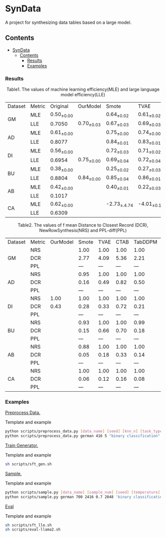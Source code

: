 # SynData

A project for synthesizing data tables based on a large model.

## Contents

- [SynData](#syndata)
  - [Contents](#contents)
    - [Results](#results)
    - [Examples](#examples)


### Results

<center>Table1. The values of machine learning efficiency(MLE) and large language model efficiency(LLE)</center>

<table>

  <tr>
  <td>Dataset</td>
  <td>Metric</td>
  <td>Original</td>
  <td>OurModel</td>
  <td>Smote</td>
  <td>TVAE</td>
  <td>CTAB</td>
  <td>TabDDPM</td>
  <td>TABSYN</td>
  <td>GReaT</td>
  <td>REaLTabFormer</td>
  




  </tr>

  <tr>
    <td rowspan="2">GM</td>
    <td>MLE</td>
    <td>0.50<sub>±0.00</sub></td>
    <td></td>
    <td>0.64<sub>±0.02</sub></td>
    <td>0.61<sub>±0.02</sub></td>
    <td>0.57<sub>±0.02</sub></td>
    <td>0.64<sub>±0.01</sub></td>
    <td>0.63<sub>±0.02</sub></td>
    <td>0.44<sub>±0.03</td>
    <td>0.65<sub>±0.01</sub></td>
  </tr>
  <tr>
    <td>LLE</td>
    <td>0.7050</td>
    <td>0.70<sub>±0.03</sub></td>
    <td>0.67<sub>±0.03</sub></td>
    <td>0.69<sub>±0.03</sub></td>
    <td>0.71<sub>±0.02</sub></td>
    <td>0.67<sub>±0.05</sub></td>
    <td>0.72<sub>±0.02</sub></td>
    <td>0.55<sub>±0.11</sub></td>
    <td></td>
  </tr>

  <tr>
    <td rowspan="2">AD</td>
    <td>MLE</td>
    <td>0.61<sub>±0.00</sub></td>
    <td></td>
    <td>0.75<sub>±0.00</sub></td>
    <td>0.74<sub>±0.00</sub></td>
    <td>0.73<sub>±0.01</sub></td>
    <td>0.74<sub>±0.00</sub></td>
    <td>0.73<sub>±0.01</sub></td>
    <td>0.73<sub>±0.01</sub></td>
    <td>0.7600<sub>±.0027</sub></td>
    
  </tr>
  <tr>
    <td>LLE</td>
    <td>0.8077</td>
    <td></td>
    <td>0.84<sub>±0.01</sub></td>
    <td>0.83<sub>±0.01</sub></td>
    <td>0.83<sub>±0.00</sub></td>
    <td>0.83<sub>±0.00</sub></td>
    <td>0.81<sub>±0.02</sub></td>
    <td>0.82<sub>±0.02</sub></td>
    <td></td>
  </tr>

  <tr>
    <td rowspan="2">DI</td>
    <td>MLE</td>
    <td>0.56<sub>±0.00</sub></td>
    <td></td>
    <td>0.72<sub>±0.03</sub></td>
    <td>0.71<sub>±0.02</sub></td>
    <td>0.67<sub>±0.02</sub></td>
    <td>0.71<sub>±0.02</sub></td>
    <td>0.68<sub>±0.03</sub></td>
    <td>0.45<sub>±0.03</sub></td>
    <td>0.66<sub>±0.03</sub></td>
    
  </tr>
  <tr>
    <td>LLE</td>
    <td>0.6954</td>
    <td>0.75<sub>±0.00</td>
    <td>0.69<sub>±0.04</td>
    <td>0.72<sub>±0.04</td>
    <td>0.62<sub>±0.09</td>
    <td>0.72<sub>±0.03</td>
    <td>0.77<sub>±0.01</td>
    <td>0.71<sub>±0.03</td>
    <td></td>

  <tr>
    <td rowspan="2">BU</td>
    <td>MLE</td>
    <td>0.38<sub>±0.00</sub></td>
    <td></td>
    <td>0.25<sub>±0.02</sub></td>
    <td>0.27<sub>±0.03</sub></td>
    <td>0.26<sub>±0.01</sub></td>
    <td>0.27<sub>±0.01</sub></td>
    <td>0.26<sub>±0.01</sub></td>
    <td>0.24<sub>±0.03</sub></td>
    <td>0.2617<sub>±.0051</sub></td>
    
  </tr>
  <tr>
    <td>LLE</td>
    <td>0.8804</td>
    <td>0.84<sub>±0.00</sub></td>
    <td>0.85<sub>±0.04</sub></td>
    <td>0.86<sub>±0.01</sub></td>
    <td>0.82<sub>±0.02</sub></td>
    <td>0.85<sub>±0.01</sub></td>
    <td>0.86<sub>±0.01</sub></td>
    <td>0.81<sub>±0.03</sub></td>
    <td></td>
  </tr>

  <tr>
    <td rowspan="2">AB</td>
    <td>MLE</td>
    <td>0.42<sub>±0.00</sub></td>
    <td></td>
    <td>0.40<sub>±0.01</sub></td>
    <td>0.22<sub>±0.03</sub></td>
    <td>0.24<sub>±0.01</sub></td>
    <td>0.35<sub>±0.02</sub></td>
    <td>0.33<sub>±0.01</sub></td>
    <td></td>
    <td>0.33<sub>±0.02</sub></td>
    

  </tr>
  <tr>
    <td>LLE</td>
    <td>0.1017</td>
    <td></td>
    <td></td>
    <td></td>
    <td></td>
    <td></td>
    <td></td>
    <td></td>
    <td></td>

  <tr>
    <td rowspan="2">CA</td>
    <td>MLE</td>
    <td>0.62<sub>±0.00</sub></td>
    <td></td>
    <td>-2.73<sub>±.4.74</sub></sub></td>
    <td>-4.01<sub>±0.11</sub></td>
    <td>-5.02<sub>±0.58</sub></td>
    <td>0.63<sub>±0.00</sub></td>
    <td>0.60<sub>±0.01</sub></td>
    <td></td>
    <td>-2.0046<sub>±3.9868</sub></td>
    
  </tr>
  <tr>
    <td>LLE</td>
    <td>0.6309</td>
    <td></td>
    <td></td>
    <td></td>
    <td></td>
    <td></td>
    <td></td>
    <td></td>
    <td></td>
</table>


<center>Table2. The values of f mean Distance to Closest Record
(DCR), NewRowSynthesis(NRS) and PPL-diff(PPL)</center>

<table>

  <tr>
  <td>Dataset</td>
  <td>Metric</td>
  <td>OurModel</td>
  <td>Smote</td>
  <td>TVAE</td>
  <td>CTAB</td>
  <td>TabDDPM</td>
  <td>TABSYN</td>
  <td>GReaT</td>
  <td>REaLTabFormer</td>
  
  </tr>

  <tr>
    <td rowspan="3">GM</td>
    <td>NRS</td>
    <td></td>
    <td>1.00</td>
    <td>1.00</td>
    <td>1.00</td>
    <td>1.00</td>
    <td>1.00</td>
    <td>1.00</td>
    <td> 1.00</td>
  </tr>
  <tr>
    <td>DCR</td>
    <td></td>
    <td>2.77</td>
    <td>4.09</td>
    <td>5.36</td>
    <td>2.21</td>
    <td>3.98</td>
    <td>5.84</td>
    <td>4.60</td>
  </tr>
    <tr>
    <td>PPL</td>
    <td></td>
    <td>—</td>
    <td>—</td>
    <td>—</td>
    <td>—</td>
    <td>—</td>
    <td></td>
    <td></td>
  </tr>

  <tr>
    <td rowspan="3">AD</td>
    <td>NRS</td>
    <td></td>
    <td>0.95</td>
    <td>1.00</td>
    <td>1.00</td>
    <td>1.00</td>
    <td>1.00</td>
    <td>1.00</td>
    <td>0.9954</td>
  </tr>
  <tr>
    <td>DCR</td>
    <td></td>
    <td>0.16</td>
    <td>0.49</td>
    <td>0.82</td>
    <td>0.50</td>
    <td>0.86</td>
    <td>1.51</td>
    <td>0.59</td>
  </tr>
    <tr>
    <td>PPL</td>
    <td></td>
    <td>—</td>
    <td>—</td>
    <td>—</td>
    <td>—</td>
    <td>—</td>
    <td></td>
    <td></td>
  </tr>
  <tr>
    <td rowspan="3">DI</td>
    <td>NRS</td>
    <td>1.00</td>
    <td>1.00</td>
    <td>1.00</td>
    <td>1.00</td>
    <td>1.00</td>
    <td>1.00</td>
    <td>1.00</td>
    <td>1.00</td>
  </tr>
  <tr>
    <td>DCR</td>
    <td>0.43</td>
    <td>0.28</td>
    <td>0.33</td>
    <td>0.72</td>
    <td>0.21</td>
    <td>1.37</td>
    <td>1.36</td>
    <td>0.36</td>
  </tr>
    <tr>
    <td>PPL</td>
    <td></td>
    <td>—</td>
    <td>—</td>
    <td>—</td>
    <td>—</td>
    <td>—</td>
    <td></td>
    <td></td>
  </tr>

  <tr>
    <td rowspan="3">BU</td>
    <td>NRS</td>
    <td></td>
    <td>0.93</td>
    <td>1.00</td>
    <td>1.00</td>
    <td>0.99</td>
    <td>1.00</td>
    <td>1.00</td>
    <td>0.9983</td>
  </tr>
  <tr>
    <td>DCR</td>
    <td></td>
    <td>0.15</td>
    <td>0.66</td>
    <td>0.70</td>
    <td>0.18</td>
    <td>1.38</td>
    <td>8.30</td>
    <td>0.3759</td>
  </tr>
    <tr>
    <td>PPL</td>
    <td></td>
    <td>—</td>
    <td>—</td>
    <td>—</td>
    <td>—</td>
    <td>—</td>
    <td></td>
    <td></td>
  </tr>

  <tr>
    <td rowspan="3">AB</td>
    <td>NRS</td>
    <td></td>
    <td> 0.88</td>
    <td> 1.00</td>
    <td>1.00</td>
    <td>1.00</td>
    <td>1.00</td>
    <td></td>
    <td>1.00</td>
  </tr>
  <tr>
    <td>DCR</td>
    <td></td>
    <td>0.05</td>
    <td>0.18</td>
    <td>0.33</td>
    <td>0.14</td>
    <td>0.13</td>
    <td></td>
    <td>0.11</td>
  </tr>
    <tr>
    <td>PPL</td>
    <td></td>
    <td>—</td>
    <td>—</td>
    <td>—</td>
    <td>—</td>
    <td>—</td>
    <td></td>
    <td></td>
  </tr>

  <tr>
    <td rowspan="3">CA</td>
    <td>NRS</td>
    <td></td>
    <td>1.00</td>
    <td>1.00</td>
    <td>1.00</td>
    <td>1.00</td>
    <td>1.00</td>
    <td></td>
    <td>1.0000</td>
  </tr>
  <tr>
    <td>DCR</td>
    <td></td>
    <td>0.06</td>
    <td>0.12</td>
    <td>0.16</td>
    <td>0.08</td>
    <td>0.11</td>
    <td></td>
    <td>0.1011</td>
  </tr>
    <tr>
    <td>PPL</td>
    <td></td>
    <td>—</td>
    <td>—</td>
    <td>—</td>
    <td>—</td>
    <td>—</td>
    <td></td>
    <td></td>
  </tr>
</table>


### Examples

<ins>Preprocess Data.</ins>

Template and example

```bash
python scripts/preprocess_data.py [data_name] [seed] [knn_n] [task_type] [des] [re_format] [sample_num]
python scripts/preprocess_data.py german 416 5 "binary classification" "user credit scores" dict 700
```

<ins>Train Generator.</ins>

Template and example

```bash
sh scripts/sft_gen.sh
```

<ins>Sample.</ins>

Template and example

```bash
python scripts/sample.py [data_name] [sample_num] [seed] [temperature] [max_length] [task_type] [device]
python scripts/sample.py german 700 2416 0.7 2048 'binary classification' 'cuda:0'
```

<ins>Eval</ins>

Template and example

```bash
sh scripts/sft_lle.sh
sh scripts/eval-llama2.sh
```
